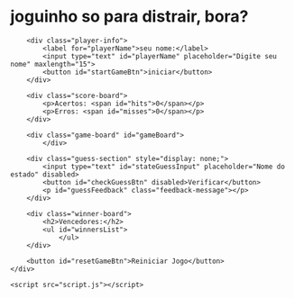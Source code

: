 <!DOCTYPE html>
<html lang="pt-BR">
<head>
    <meta charset="UTF-8">
    <meta name="viewport" content="width=device-width, initial-scale=1.0">
    <title>sim eu tipidi para jogar vc joga</title>
    <link rel="stylesheet" href="style.css">
    <link rel="preconnect" href="https://fonts.googleapis.com">
    <link rel="preconnect" href="https://fonts.gstatic.com" crossorigin>
    <link href="https://fonts.googleapis.com/css2?family=Montserrat:wght@400;700&display=swap" rel="stylesheet">
</head>
<body>
    <div class="container">
        <h1>joguinho so para distrair, bora?</h1>

        <div class="player-info">
            <label for="playerName">seu nome:</label>
            <input type="text" id="playerName" placeholder="Digite seu nome" maxlength="15">
            <button id="startGameBtn">iniciar</button>
        </div>

        <div class="score-board">
            <p>Acertos: <span id="hits">0</span></p>
            <p>Erros: <span id="misses">0</span></p>
        </div>

        <div class="game-board" id="gameBoard">
            </div>

        <div class="guess-section" style="display: none;">
            <input type="text" id="stateGuessInput" placeholder="Nome do estado" disabled>
            <button id="checkGuessBtn" disabled>Verificar</button>
            <p id="guessFeedback" class="feedback-message"></p>
        </div>

        <div class="winner-board">
            <h2>Vencedores:</h2>
            <ul id="winnersList">
                </ul>
        </div>

        <button id="resetGameBtn">Reiniciar Jogo</button>
    </div>

    <script src="script.js"></script>
</body>
</html>
